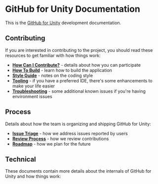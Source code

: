 # GitHub for Unity Documentation

This is the [GitHub for Unity](https://github.com/github-for-unity/Unity) development
documentation.

## Contributing

If you are interested in contributing to the project, you should read these
resources to get familiar with how things work:

 - **[How Can I Contribute?](../CONTRIBUTING.md#how-can-i-contribute)** -
    details about how you can participate
 - **[How To Build](contributing/how-to-build.md)** - learn how to build the
    application
 - **[Style Guide](contributing/styleguide.md)** - notes on the coding style
 - **[Tooling](contributing/tooling.md)** - if you have a preferred IDE,
    there's some enhancements to make your life easier
 - **[Troubleshooting](contributing/troubleshooting.md)** - some additional
    known issues if you're having environment issues

## Process

Details about how the team is organizing and shipping GitHub for Unity:

 - **[Issue Triage](process/issue-triage.md)** - how we address issues reported
    by users
 - **[Review Process](process/reviews.md)** - how we review contributions
 - **[Roadmap](process/roadmap.md)** - how we plan for the future

## Technical

These documents contain more details about the internals of GitHub for Unity
and how things work:
